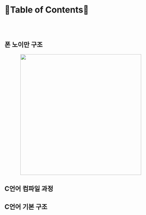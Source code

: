 📜Table of Contents📜
===

<br><br>
## 폰 노이만 구조
<p align="center">
    <img src="https://github.com/redzzzi/C23summer/assets/127263392/03b72c37-3ac2-4080-b45f-06a3e66b74b7" width="400px">
</p>

## C언어 컴파일 과정

## C언어 기본 구조

